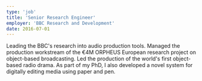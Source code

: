 ```yaml
---
type: 'job'
title: 'Senior Research Engineer'
employer: 'BBC Research and Development'
date: 2016-07-01
---
```

Leading the BBC's research into audio production tools. Managed the production workstream of the €4M ORPHEUS European
research project on object-based broadcasting. Led the production of the world's first object-based radio drama. As
part of my PhD, I also developed a novel system for digitally editing media using paper and pen.
